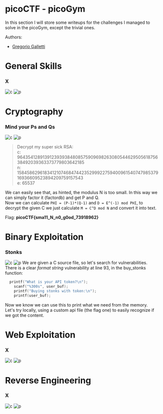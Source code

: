 # picoCTF - picoGym
In this section I will store some writeups for the challenges I managed to solve in the picoGym, except the trivial ones.

Authors: 
* [Gregorio Galletti](https://github.com/gregalletti)


# General Skills
### X
![c](https://img.shields.io/badge/General-grey) ![p](https://img.shields.io/badge/Points-350-success)

# Cryptography
### Mind your Ps and Qs
![c](https://img.shields.io/badge/Crypto-orange) ![p](https://img.shields.io/badge/Points-20-success)
> Decrypt my super sick RSA:  
> c: 964354128913912393938480857590969826308054462950561875638492039363373779803642185  
> n: 1584586296183412107468474423529992275940096154074798537916936609523894209759157543  
> e: 65537

We can easily see that, as hinted, the modulus N is too small. In this way we can simply factor it (factordb) and get P and Q.  
Now we can calculate `PHI = (P-1)*(Q-1)` and `D = E^(-1) mod PHI`, to decrypt the given C we just calculate `M = C^D mod N` and convert it into text.

Flag: **picoCTF{sma11_N_n0_g0od_73918962}**


# Binary Exploitation
### Stonks
![c](https://img.shields.io/badge/Binary-red) ![p](https://img.shields.io/badge/Points-20-success)
We are given a C source file, so let's search for vulnerabilities. There is a clear *format string* vulnerability at line 93, in the buy_stonks function:

```c
  printf("What is your API token?\n");
	scanf("%300s", user_buf);
	printf("Buying stonks with token:\n");
	printf(user_buf);
```

Now we know we can use this to print what we need from the memory. Let's try locally, using a custom api file (the flag one) to easily recognize if we got the content.

# Web Exploitation
### X
![c](https://img.shields.io/badge/Web-purple) ![p](https://img.shields.io/badge/Points-350-success)

# Reverse Engineering
### X
![c](https://img.shields.io/badge/Reverse-blue) ![p](https://img.shields.io/badge/Points-350-success)

